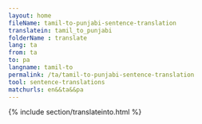 ```yaml
---
layout: home
fileName: tamil-to-punjabi-sentence-translation
translatein: tamil_to_punjabi
folderName : translate
lang: ta
from: ta
to: pa
langname: tamil-to
permalink: /ta/tamil-to-punjabi-sentence-translation
tool: sentence-translations
matchurls: en&&ta&&pa
---
```

{% include section/translateinto.html %}
